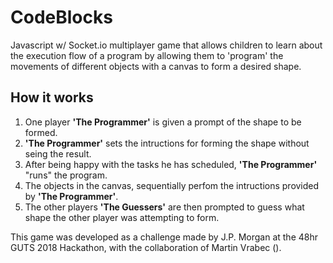 # CodeBlocks

Javascript w/ Socket.io multiplayer game that allows children to learn about the execution flow of a program by allowing them to 'program' the movements of different objects with a canvas to form a desired shape.


## How it works
1. One player **'The Programmer'** is given a prompt of the shape to be formed. 
2. **'The Programmer'** sets the intructions for forming the shape without seing the result. 
3. After being happy with the tasks he has scheduled, **'The Programmer'** "runs" the program.
4. The objects in the canvas, sequentially perfom the intructions provided by **'The Programmer'**.
5. The other players **'The Guessers'** are then prompted to guess what shape the other player was attempting to form.


This game was developed as a challenge made by J.P. Morgan at the 48hr GUTS 2018 Hackathon, with the collaboration of Martin Vrabec ().
